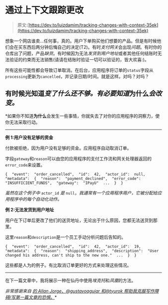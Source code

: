 # 通过上下文跟踪更改

> 原文:[https://dev.to/luizdamim/tracking-changes-with-context-35ek](https://dev.to/luizdamim/tracking-changes-with-context-35ek)

想象一个网店谁卖...任何事，真的。用户下单购买他们想要的产品。但是有时候他们会在买东西后两分钟后悔自己的决定(T2)。有时*支付网关*会出现*问题*。有时你的仓库出了问题，产品*缺货*。有时候因为无法*发货到用户地址*或者其他任何结账时无法验证的约束而无法销售(请请在结账时验证一切可以验证的，皆大欢喜:)。

所有这些可能性都会导致订单取消。在后台，应用程序将订单的`status`字段从`processing`更新为`cancelled`，并记录日期/时间。就是这样。对吗？对吗？

## [](#sometimes-knowing-what-changed-is-not-enough-its-essential-to-know-why-it-changed)有时候光知道*变了什么还不够。有必要知道*为什么*会改变。*

 *如果你不知道**为什么**会发生一些事情，你就失去了对你的应用程序的洞察力，使你无法采取行动。

* * *

**例 1:用户没有足够的资金**

付款被拒绝，因为用户没有足够的资金。应用程序自动取消订单。

字段`gateway`和`reason`可以由您的应用程序的支付工作流和网关处理器返回的`error_code`来设置。

```
{  "event":  "order_cancelled",  "id":  42,  "actor_id":  null,  "metadata":  {  "reason":  "payment_declined",  "error_code":  "INSUFFICIENT_FUNDS",  "gateway":  "IPayU"  ...  }  } 
```

*虽然在这个例子中* `actor_id` *是* `null`，*我通常有一个应用程序用户，它被分配给应用程序中的每个自动化动作。*

**例 2:无法发货到用户地址**

用户在下订单后更改了他们的送货地址，无论出于什么原因，您都无法送货到那里。

这里`reason`和`description`是一个员工手动分析问题后告知的。

```
{  "event":  "order_cancelled",  "id":  42,  "actor_id":  19,  "metadata":  {  "reason":  "shipping_address",  "description":  "User changed his address, can't ship to the new one."  ...  }  } 
```

这些都是人为的例子。有比取消订单更好的方式来处理这些情况。

* * *

在下一篇文章中，我将展示一种在仙丹中使用*埃克托*和*凤凰*的方法。

*非常感谢来自* [*的 Allan Jorge、@gustavoaguiar 和@tyurok 帮助我克服写作障碍/写第一篇文章的恐惧。*](https://t.me/elixirbr_offtopic)*